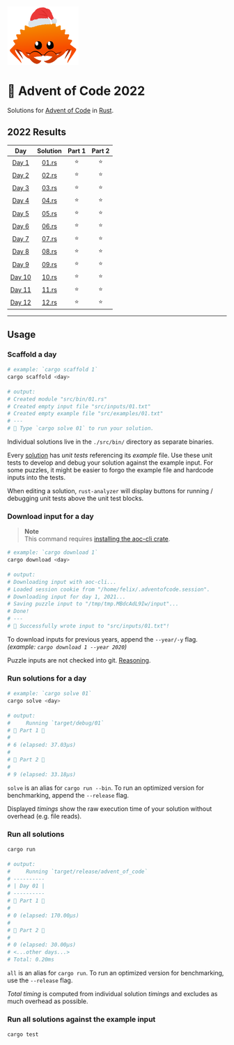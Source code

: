 <img src="./.assets/christmas_ferris.png" width="164">

# 🎄 Advent of Code 2022

Solutions for [Advent of Code](https://adventofcode.com/) in [Rust](https://www.rust-lang.org/).

<!--- advent_readme_stars table --->
## 2022 Results

| Day | Solution | Part 1 | Part 2 |
| :---: | :---: | :---: | :---: |
| [Day 1](https://adventofcode.com/2022/day/1) | [01.rs](src/bin/01.rs) | ⭐ | ⭐ |
| [Day 2](https://adventofcode.com/2022/day/2) | [02.rs](src/bin/02.rs) | ⭐ | ⭐ |
| [Day 3](https://adventofcode.com/2022/day/3) | [03.rs](src/bin/03.rs) | ⭐ | ⭐ |
| [Day 4](https://adventofcode.com/2022/day/4) | [04.rs](src/bin/04.rs) | ⭐ | ⭐ |
| [Day 5](https://adventofcode.com/2022/day/5) | [05.rs](src/bin/05.rs) | ⭐ | ⭐ |
| [Day 6](https://adventofcode.com/2022/day/6) | [06.rs](src/bin/06.rs) | ⭐ | ⭐ |
| [Day 7](https://adventofcode.com/2022/day/7) | [07.rs](src/bin/07.rs) | ⭐ | ⭐ |
| [Day 8](https://adventofcode.com/2022/day/8) | [08.rs](src/bin/08.rs) | ⭐ | ⭐ |
| [Day 9](https://adventofcode.com/2022/day/9) | [09.rs](src/bin/09.rs) | ⭐ | ⭐ |
| [Day 10](https://adventofcode.com/2022/day/10) | [10.rs](src/bin/10.rs) | ⭐ | ⭐ |
| [Day 11](https://adventofcode.com/2022/day/11) | [11.rs](src/bin/11.rs) | ⭐ | ⭐ |
| [Day 12](https://adventofcode.com/2022/day/12) | [12.rs](src/bin/12.rs) | ⭐ | ⭐ |
<!--- advent_readme_stars table --->

---

## Usage

### Scaffold a day

```sh
# example: `cargo scaffold 1`
cargo scaffold <day>

# output:
# Created module "src/bin/01.rs"
# Created empty input file "src/inputs/01.txt"
# Created empty example file "src/examples/01.txt"
# ---
# 🎄 Type `cargo solve 01` to run your solution.
```

Individual solutions live in the `./src/bin/` directory as separate binaries.

Every [solution](https://github.com/fspoettel/advent-of-code-rust/blob/main/src/bin/scaffold.rs#L11-L41) has _unit tests_ referencing its _example_ file. Use these unit tests to develop and debug your solution against the example input. For some puzzles, it might be easier to forgo the example file and hardcode inputs into the tests.

When editing a solution, `rust-analyzer` will display buttons for running / debugging unit tests above the unit test blocks.

### Download input for a day

> **Note**  
> This command requires [installing the aoc-cli crate](https://github.com/scarvalhojr/aoc-cli/).

```sh
# example: `cargo download 1`
cargo download <day>

# output:
# Downloading input with aoc-cli...
# Loaded session cookie from "/home/felix/.adventofcode.session".
# Downloading input for day 1, 2021...
# Saving puzzle input to "/tmp/tmp.MBdcAdL9Iw/input"...
# Done!
# ---
# 🎄 Successfully wrote input to "src/inputs/01.txt"!
```

To download inputs for previous years, append the `--year/-y` flag. _(example: `cargo download 1 --year 2020`)_

Puzzle inputs are not checked into git. [Reasoning](https://old.reddit.com/r/adventofcode/comments/k99rod/sharing_input_data_were_we_requested_not_to/gf2ukkf/?context=3).

### Run solutions for a day

```sh
# example: `cargo solve 01`
cargo solve <day>

# output:
#     Running `target/debug/01`
# 🎄 Part 1 🎄
#
# 6 (elapsed: 37.03µs)
#
# 🎄 Part 2 🎄
#
# 9 (elapsed: 33.18µs)
```

`solve` is an alias for `cargo run --bin`. To run an optimized version for benchmarking, append the `--release` flag.

Displayed _timings_ show the raw execution time of your solution without overhead (e.g. file reads).

### Run all solutions

```sh
cargo run

# output:
#     Running `target/release/advent_of_code`
# ----------
# | Day 01 |
# ----------
# 🎄 Part 1 🎄
#
# 0 (elapsed: 170.00µs)
#
# 🎄 Part 2 🎄
#
# 0 (elapsed: 30.00µs)
# <...other days...>
# Total: 0.20ms
```

`all` is an alias for `cargo run`. To run an optimized version for benchmarking, use the `--release` flag.

_Total timing_ is computed from individual solution _timings_ and excludes as much overhead as possible.

### Run all solutions against the example input

```sh
cargo test
```
